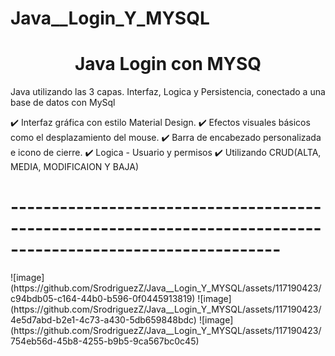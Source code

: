 <h1>Java__Login_Y_MYSQL</h1>
<h1 align="center"> Java Login con MYSQ </h1>
<p>Java utilizando las 3 capas. Interfaz, Logica y Persistencia, conectado a una base de datos con MySql</p>
  <p1>✔️ Interfaz gráfica con estilo Material Design.</p1>
  <p1>✔️ Efectos visuales básicos como el desplazamiento del mouse.</p1>
  <p1>✔️ Barra de encabezado personalizada e icono de cierre.</p1>
  <p1>✔️ Logica - Usuario y permisos </p1> 
  <p1>✔️ Utilizando CRUD(ALTA, MEDIA, MODIFICAION Y BAJA)</p1>
 <h1>-------------------------------------------------------------------------------------------------------------</h1>
![image](https://github.com/SrodriguezZ/Java__Login_Y_MYSQL/assets/117190423/c94bdb05-c164-44b0-b596-0f0445913819)
![image](https://github.com/SrodriguezZ/Java__Login_Y_MYSQL/assets/117190423/4e5d7abd-b2e1-4c73-a430-5db659848bdc)
![image](https://github.com/SrodriguezZ/Java__Login_Y_MYSQL/assets/117190423/754eb56d-45b8-4255-b9b5-9ca567bc0c45)


